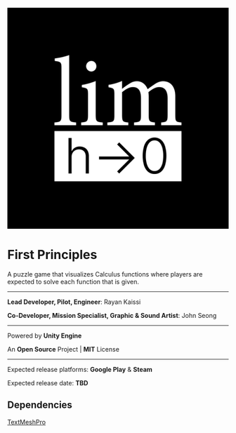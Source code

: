 ![Logo](/FirstPrinciplesLogo.png)
# First Principles

A puzzle game that visualizes Calculus functions where players are expected to solve each function that is given.

---

**Lead Developer, Pilot, Engineer**: Rayan Kaissi

**Co-Developer, Mission Specialist, Graphic & Sound Artist**: John Seong

---

Powered by **Unity Engine**

An **Open Source** Project | **MIT** License

---

Expected release platforms: **Google Play** & **Steam**

Expected release date: **TBD**

## Dependencies
[TextMeshPro](https://docs.unity3d.com/Manual/com.unity.textmeshpro.html)
